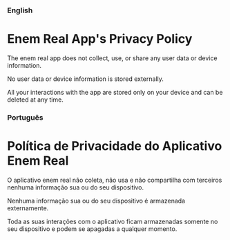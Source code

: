 ### English
# Enem Real App's Privacy Policy

The enem real app does not collect, use, or share any user data or device information.

No user data or device information is stored externally.

All your interactions with the app are stored only on your device and can be deleted at any time.

### Português
# Política de Privacidade do Aplicativo Enem Real

O aplicativo enem real não coleta, não usa e não compartilha com terceiros nenhuma informação sua ou do seu dispositivo.

Nenhuma informação sua ou do seu dispositivo é armazenada externamente.

Toda as suas interações com o aplicativo ficam armazenadas somente no seu dispositivo e podem se apagadas a qualquer momento.
